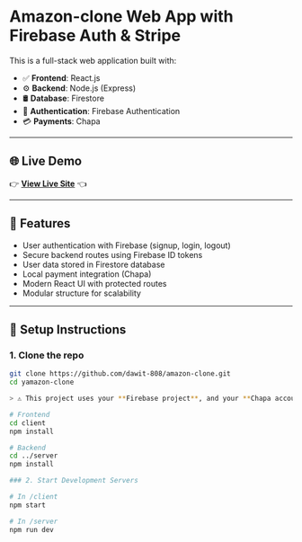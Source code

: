 # Amazon-clone Web App with Firebase Auth & Stripe

This is a full-stack web application built with:

- ✅ **Frontend**: React.js
- ⚙️ **Backend**: Node.js (Express)
- 🛢️ **Database**: Firestore
- 🔐 **Authentication**: Firebase Authentication
- 💳 **Payments**: Chapa

---

## 🌐 Live Demo

👉 [**View Live Site**](https://ama808zon.netlify.app/) 👈

---

## 🚀 Features

- User authentication with Firebase (signup, login, logout)
- Secure backend routes using Firebase ID tokens
- User data stored in Firestore database
- Local payment integration (Chapa)
- Modern React UI with protected routes
- Modular structure for scalability

---

## 🔧 Setup Instructions

### 1. Clone the repo

```bash
git clone https://github.com/dawit-808/amazon-clone.git
cd yamazon-clone

> ⚠️ This project uses your **Firebase project**, and your **Chapa account**. Make sure to configure your `.env` file with the correct credentials.

# Frontend
cd client
npm install

# Backend
cd ../server
npm install

### 2. Start Development Servers

# In /client
npm start

# In /server
npm run dev


